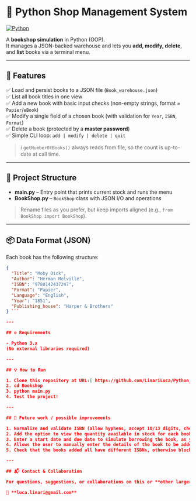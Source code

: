# 🛒 Python Shop Management System

[![Python](https://img.shields.io/badge/Python-3.8%2B-blue?logo=python)](https://www.python.org/downloads/)

A **bookshop simulation** in Python (OOP).  
It manages a JSON-backed warehouse and lets you **add, modify, delete**, and **list** books via a terminal menu.

---

## 🚀 Features

✅ Load and persist books to a JSON file (`Book_warehouse.json`)  
✅ List all book titles in one view  
✅ Add a new book with basic input checks (non-empty strings, format = `Papier`/`eBook`)  
✅ Modify a single field of a chosen book (with validation for `Year`, `ISBN`, `Format`)  
✅ Delete a book (protected by a **master password**)  
✅ Simple CLI loop: `add | modify | delete | quit`

> ℹ️ `getNumberOfBooks()` always reads from file, so the count is up-to-date at call time.

---

## 📂 Project Structure

- **main.py** – Entry point that prints current stock and runs the menu  
- **BookShop.py** – `BookShop` class with JSON I/O and operations

> Rename files as you prefer, but keep imports aligned (e.g., `from BookShop import BookShop`). 

---

## 📦 Data Format (JSON)

Each book has the following structure:

```json
{
  "Title": "Moby Dick",
  "Author": "Herman Melville",
  "ISBN": "9780142437247",
  "Format": "Papier",
  "Language": "English",
  "Year": "1851",
  "Publishing_house": "Harper & Brothers"
} ```

---

## ⚙️ Requirements

- Python 3.x  
(No external libraries required)

---

## 💡 How to Run 

1. Clone this repository at URL:[ https://github.com/LinariLuca/Python_Shop_Management_System.git](https://github.com/LinariLuca/Bookshop.git)
2. cd Bookshop
3. python main.py
4. Test the project!

---

## 📌 Future work / possible improvements

1. Normalize and validate ISBN (allow hyphens, accept 10/13 digits, checksum).
2. Add the option to view the quantity available in stock for each book. This will allow users to add multiple copies of the same book.
3. Enter a start date and due date to simulate borrowing the book, as you would from a library.
4. Allows the user to manually enter the details of the book to be added, rather than statically as is currently the case.
5. Check that the books added all have different ISBNs, otherwise block the addition if already present in the warehouse.

---

## 📬 Contact & Collaboration

For questions, suggestions, or collaborations on this or **other larger projects**, feel free to reach out:

📧 **luca.linari@gmail.com**



